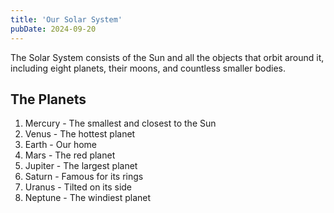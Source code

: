```yaml
---
title: 'Our Solar System'
pubDate: 2024-09-20
---
```


The Solar System consists of the Sun and all the objects that orbit around it, including eight planets, their moons, and countless smaller bodies.

## The Planets

1. Mercury - The smallest and closest to the Sun
2. Venus - The hottest planet
3. Earth - Our home
4. Mars - The red planet
5. Jupiter - The largest planet
6. Saturn - Famous for its rings
7. Uranus - Tilted on its side
8. Neptune - The windiest planet
